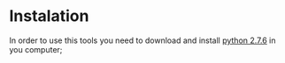 # Instalation

In order to use this tools you need to download and install [python 2.7.6](https://www.python.org/download/releases/2.7.6/) in you computer;
